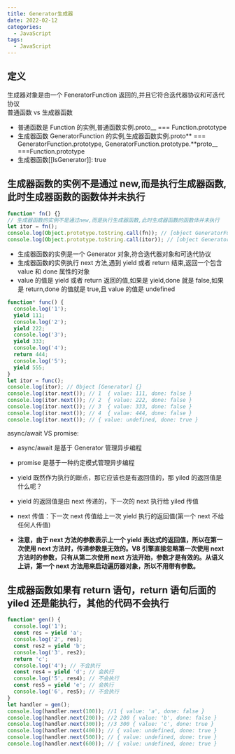 ```yaml
---
title: Generator生成器
date: 2022-02-12
categories: 
  - JavaScript
tags: 
  - JavaScript
---
```


## 定义

生成器对象是由一个 FeneratorFunction 返回的,并且它符合迭代器协议和可迭代协议  
普通函数 vs 生成器函数

- 普通函数是 Function 的实例,普通函数实例.proto\_\_ === Function.prototype
- 生成器函数 GeneratorFunction 的实例,生成器函数实例.proto** === GeneratorFunction.prototype, GeneratorFunction.prototype.**proto\_\_ ===Function.prototype
- 生成器函数[[IsGenerator]]: true

## **生成器函数的实例不是通过 new,而是执行生成器函数,此时生成器函数的函数体并未执行**

```js
function* fn() {}
// 生成器函数的实例不是通过new,而是执行生成器函数,此时生成器函数的函数体并未执行
let itor = fn();
console.log(Object.prototype.toString.call(fn)); // [object GeneratorFunction]
console.log(Object.prototype.toString.call(itor)); // [object Generator]
```

- 生成器函数的实例是一个 Generator 对象,符合迭代器对象和可迭代协议
- 生成器函数的实例执行 next 方法,遇到 yield 或者 return 结束,返回一个包含 value 和 done 属性的对象
- value 的值是 yield 或者 return 返回的值,如果是 yield,done 就是 false,如果是 return,done 的值就是 true,且 value 的值是 undefined

```js
function* func() {
  console.log('1');
  yield 111;
  console.log('2');
  yield 222;
  console.log('3');
  yield 333;
  console.log('4');
  return 444;
  console.log('5');
  yield 555;
}
let itor = func();
console.log(itor); // Object [Generator] {}
console.log(itor.next()); // 1  { value: 111, done: false }
console.log(itor.next()); // 2  { value: 222, done: false }
console.log(itor.next()); // 3  { value: 333, done: false }
console.log(itor.next()); // 4  { value: 444, done: false }
console.log(itor.next()); // { value: undefined, done: true }
```

async/await VS promise:

- async/await 是基于 Generator 管理异步编程
- promise 是基于一种约定模式管理异步编程

- yield 既然作为执行的断点，那它应该也是有返回值的，那 yiled 的返回值是什么呢？
- yield 的返回值是由 next 传递的，下一次的 next 执行给 yiled 传值
- next 传值：下一次 next 传值给上一次 yield 执行的返回值(第一个 next 不给任何人传值)
- **注意，由于 next 方法的参数表示上一个 yield 表达式的返回值，所以在第一次使用 next 方法时，传递参数是无效的。V8 引擎直接忽略第一次使用 next 方法时的参数，只有从第二次使用 next 方法开始，参数才是有效的。从语义上讲，第一个 next 方法用来启动遍历器对象，所以不用带有参数。**

## **生成器函数如果有 return 语句，return 语句后面的 yiled 还是能执行，其他的代码不会执行**

```js
function* gen() {
  console.log('1');
  const res = yield 'a';
  console.log('2', res);
  const res2 = yield 'b';
  console.log('3', res2);
  return 'c';
  console.log('4'); // 不会执行
  const res4 = yield 'd'; // 会执行
  console.log('5', res4); // 不会执行
  const res5 = yield 'e'; // 会执行
  console.log('6', res5); // 不会执行
}
let handler = gen();
console.log(handler.next(100)); //1 { value: 'a', done: false }
console.log(handler.next(200)); //2 200 { value: 'b', done: false }
console.log(handler.next(300)); //3 300 { value: 'c', done: true }
console.log(handler.next(400)); // { value: undefined, done: true }
console.log(handler.next(500)); // { value: undefined, done: true }
console.log(handler.next(600)); // { value: undefined, done: true }
```
